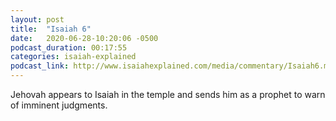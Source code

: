 ```yaml
---
layout: post
title:  "Isaiah 6"
date:   2020-06-28-10:20:06 -0500
podcast_duration: 00:17:55
categories: isaiah-explained
podcast_link: http://www.isaiahexplained.com/media/commentary/Isaiah6.mp3
---
```

Jehovah appears to Isaiah in the temple and sends him as a prophet to warn of imminent judgments.

